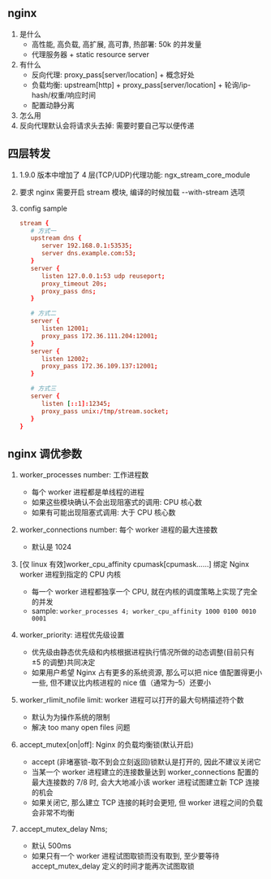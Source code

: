 ## nginx

1. 是什么
   - 高性能, 高负载, 高扩展, 高可靠, 热部署: 50k 的并发量
   - 代理服务器 + static resource server
2. 有什么
   - 反向代理: proxy_pass[server/location] + 概念好处
   - 负载均衡: upstream[http] + proxy_pass[server/location] + 轮询/ip-hash/权重/响应时间
   - 配置动静分离
3. 怎么用
4. 反向代理默认会将请求头去掉: 需要时要自己写以便传递

## 四层转发

1. 1.9.0 版本中增加了 4 层(TCP/UDP)代理功能: ngx_stream_core_module
2. 要求 nginx 需要开启 stream 模块, 编译的时候加载 --with-stream 选项
3. config sample

   ```conf
   stream {
      # 方式一
      upstream dns {
         server 192.168.0.1:53535;
         server dns.example.com:53;
      }
      server {
         listen 127.0.0.1:53 udp reuseport;
         proxy_timeout 20s;
         proxy_pass dns;
      }

      # 方式二
      server {
         listen 12001;
         proxy_pass 172.36.111.204:12001;
      }
      server {
         listen 12002;
         proxy_pass 172.36.109.137:12001;
      }

      # 方式三
      server {
         listen [::1]:12345;
         proxy_pass unix:/tmp/stream.socket;
      }
   }
   ```

## nginx 调优参数

1. worker_processes number: 工作进程数

   - 每个 worker 进程都是单线程的进程
   - 如果这些模块确认不会出现阻塞式的调用: CPU 核心数
   - 如果有可能出现阻塞式调用: 大于 CPU 核心数

2. worker_connections number: 每个 worker 进程的最大连接数

   - 默认是 1024

3. [仅 linux 有效]worker_cpu_affinity cpumask[cpumask……] 绑定 Nginx worker 进程到指定的 CPU 内核

   - 每一个 worker 进程都独享一个 CPU, 就在内核的调度策略上实现了完全的并发
   - sample: `worker_processes 4; worker_cpu_affinity 1000 0100 0010 0001`

4. worker_priority: 进程优先级设置

   - 优先级由静态优先级和内核根据进程执行情况所做的动态调整(目前只有 ±5 的调整)共同决定
   - 如果用户希望 Nginx 占有更多的系统资源, 那么可以把 nice 值配置得更小一些, 但不建议比内核进程的 nice 值（通常为–5）还要小

5. worker_rlimit_nofile limit: worker 进程可以打开的最大句柄描述符个数

   - 默认为为操作系统的限制
   - 解决 too many open files 问题

6. accept_mutex[on|off]: Nginx 的负载均衡锁(默认开启)

   - accept (非堵塞锁-取不到会立刻返回)锁默认是打开的, 因此不建议关闭它
   - 当某一个 worker 进程建立的连接数量达到 worker_connections 配置的最大连接数的 7/8 时, 会大大地减小该 worker 进程试图建立新 TCP 连接的机会
   - 如果关闭它, 那么建立 TCP 连接的耗时会更短, 但 worker 进程之间的负载会非常不均衡

7. accept_mutex_delay Nms;
   - 默认 500ms
   - 如果只有一个 worker 进程试图取锁而没有取到, 至少要等待 accept_mutex_delay 定义的时间才能再次试图取锁
